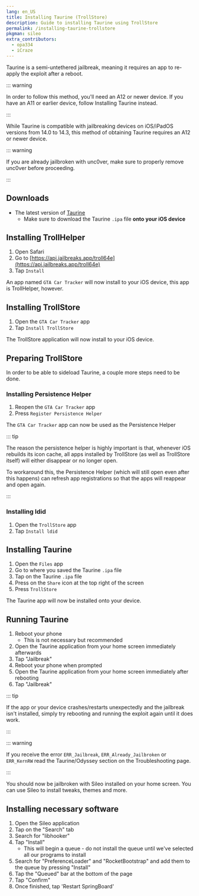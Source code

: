 ```yaml
---
lang: en_US
title: Installing Taurine (TrollStore)
description: Guide to installing Taurine using TrollStore
permalink: /installing-taurine-trollstore
pkgman: sileo
extra_contributors:
  - opa334
  - iCraze
---
```


Taurine is a <router-link to="/types-of-jailbreak/#semi-untethered-jailbreaks">semi-untethered jailbreak</router-link>, meaning it requires an app to re-apply the exploit after a reboot.

::: warning

In order to follow this method, you'll need an A12 or newer device. If you have an A11 or earlier device, follow <router-link to="/installing-taurine">Installing Taurine</router-link> instead.

:::

While Taurine is compatible with jailbreaking devices on iOS/iPadOS versions from 14.0 to 14.3, this method of obtaining Taurine requires an A12 or newer device.

::: warning

If you are already jailbroken with unc0ver, make sure to properly <router-link to="/removing-unc0ver">remove unc0ver</router-link> before proceeding.

:::

## Downloads

- The latest version of [Taurine](https://taurine.app/)
    - Make sure to download the Taurine `.ipa` file **onto your iOS device**

## Installing TrollHelper

1. Open Safari
1. Go to [https://api.jailbreaks.app/troll64e](https://api.jailbreaks.app/troll64e)
1. Tap `Install`

An app named `GTA Car Tracker` will now install to your iOS device, this app is TrollHelper, however.

## Installing TrollStore

1. Open the `GTA Car Tracker` app
1. Tap `Install TrollStore`

The TrollStore application will now install to your iOS device.

## Preparing TrollStore

In order to be able to sideload Taurine, a couple more steps need to be done.

### Installing Persistence Helper

1. Reopen the `GTA Car Tracker` app
1. Press `Register Persistence Helper`

The `GTA Car Tracker` app can now be used as the Persistence Helper

::: tip

The reason the persistence helper is highly important is that, whenever iOS rebuilds its icon cache, all apps installed by TrollStore (as well as TrollStore itself) will either disappear or no longer open.

To workaround this, the Persistence Helper (which will still open even after this happens) can refresh app registrations so that the apps will reappear and open again.

:::

### Installing ldid

1. Open the `TrollStore` app
1. Tap `Install ldid`

## Installing Taurine

1. Open the `Files` app
1. Go to where you saved the Taurine `.ipa` file
1. Tap on the Taurine `.ipa` file
1. Press on the `Share` icon at the top right of the screen
1. Press `TrollStore`

The Taurine app will now be installed onto your device.

## Running Taurine

1. Reboot your phone
    - This is not necessary but recommended
1. Open the Taurine application from your home screen immediately afterwards
1. Tap "Jailbreak"
1. Reboot your phone when prompted
1. Open the Taurine application from your home screen immediately after rebooting
1. Tap "Jailbreak"

::: tip

If the app or your device crashes/restarts unexpectedly and the jailbreak isn't installed, simply try rebooting and running the exploit again until it does work.

:::

::: warning

If you receive the error `ERR_Jailbreak`, `ERR_Already_Jailbroken` or `ERR_KernRW` read the Taurine/Odyssey section on the <router-link to="/troubleshooting/#common-errors-on-odyssey-and-taurine">Troubleshooting</router-link> page.

:::

You should now be jailbroken with Sileo installed on your home screen. You can use Sileo to install <router-link to="/faq/#what-are-tweaks">tweaks</router-link>, themes and more.

## Installing necessary software

1. Open the Sileo application
1. Tap on the "Search" tab
1. Search for "libhooker"
1. Tap "Install"
    - This will begin a queue - do not install the queue until we've selected all our programs to install
1. Search for "PreferenceLoader" and "RocketBootstrap" and add them to the queue by pressing "Install"
1. Tap the "Queued" bar at the bottom of the page
1. Tap "Confirm"
1. Once finished, tap 'Restart SpringBoard'
